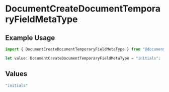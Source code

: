 # DocumentCreateDocumentTemporaryFieldMetaType

## Example Usage

```typescript
import { DocumentCreateDocumentTemporaryFieldMetaType } from "@documenso/sdk-typescript/models/operations";

let value: DocumentCreateDocumentTemporaryFieldMetaType = "initials";
```

## Values

```typescript
"initials"
```